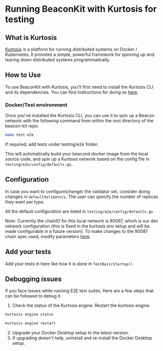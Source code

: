 # Running BeaconKit with Kurtosis for testing

## What is Kurtosis

[Kurtosis](https://www.kurtosis.com/) is a platform for running distributed
systems on Docker / Kubernetes. It provides a simple, powerful framework for
spinning up and tearing down distributed systems programmatically.

## How to Use

To use BeaconKit with Kurtosis, you'll first need to install the Kurtosis CLI
and its dependencies. You can find instructions for doing so
[here](https://docs.kurtosis.com/install).

### Docker/Test environment

Once you've installed the Kurtosis CLI, you can use it to spin up a Beacon
network with the following command from within the root directory of the
beacon-kit repo:

```bash
make test-e2e
```
If required, add tests under testing/e2e folder.

This will automatically build your beacond docker image from the local source
code, and spin up a Kurtosis network based on the config file in
`testing/e2e/config/defaults.go`.

## Configuration
In case you want to configure(change) the validator set, consider doing changes in `defaultValidators`.
The user can specify the number of replicas they want per type.

All the default configuration are listed in `testing/e2e/config/defaults.go`

Note: Currently the chainID for this local network is 80087, which is our dev network configuration (this is fixed in the kurtosis env setup and will be made configurable in a future version). To make changes to the 80087 chain spec used, modify parameters [here](https://github.com/berachain/beacon-kit/blob/main/config/spec/devnet.go#L40).

## Add your tests
Add your tests in here like how it is done in `TestBasicStartup()`

## Debugging issues

If you face issues while running E2E test suites. Here are a few steps that can be followed to debug it.
1) Check the status of the Kurtosis engine. Restart the kurtosis engine.

```bash
kurtosis engine status

kurtosis engine restart
```
2) Upgrade your Docker Desktop setup to the latest version.
3) If upgrading doesn't help, uninstall and re-install the Docker Desktop setup.


